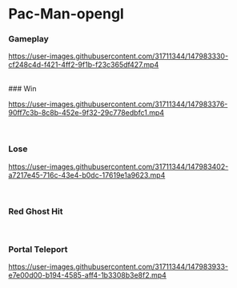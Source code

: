 # Pac-Man-opengl <br />
### Gameplay <br/>



https://user-images.githubusercontent.com/31711344/147983330-cf248c4d-f421-4ff2-9f1b-f23c365df427.mp4


  <br/>
### Win <br/>



https://user-images.githubusercontent.com/31711344/147983376-90ff7c3b-8c8b-452e-9f32-29c778edbfc1.mp4



  <br/>

### Lose <br/>


https://user-images.githubusercontent.com/31711344/147983402-a7217e45-716c-43e4-b0dc-17619e1a9623.mp4

<br/>

### Red Ghost Hit <br/>

<br/>

### Portal Teleport <br/>



https://user-images.githubusercontent.com/31711344/147983933-e7e00d00-b194-4585-aff4-1b3308b3e8f2.mp4

